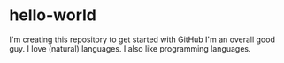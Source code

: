 # hello-world
I'm creating this repository to get started with GitHub
I'm an overall good guy. I love (natural) languages. I also like programming languages.
